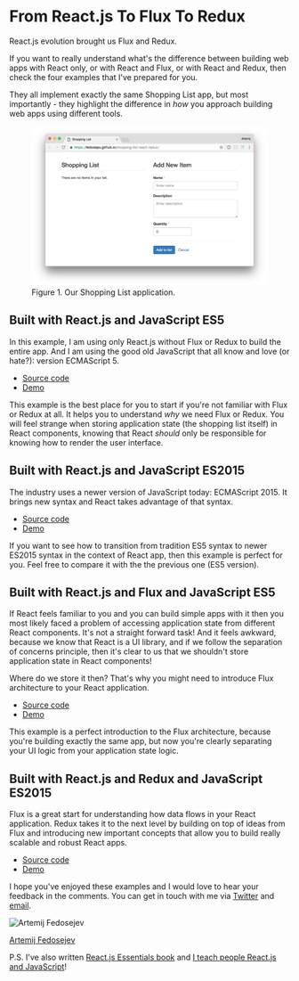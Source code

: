 # From React.js To Flux To Redux

React.js evolution brought us Flux and Redux.

If you want to really understand what's the difference between building web apps with React only, or with React and Flux, or with React and Redux, then check the four examples that I've prepared for you.

They all implement exactly the same Shopping List app, but most importantly - they highlight the difference in _how_ you approach building web apps using different tools.

<figure class="figure">
  <a href="https://fedosejev.github.io/shopping-list-react-redux/" target="_blank">
    <img src="./images/app.png" alt="Application screenshot" class="figure-img img-fluid img-rounded" />
  </a>
  <figcaption class="figure-caption">Figure 1. Our Shopping List application.</figcaption>
</figure>

## Built with React.js and JavaScript ES5

In this example, I am using only React.js without Flux or Redux to build the entire app. And I am using the good old JavaScript that all know and love (or hate?): version ECMAScript 5.

+ [Source code](https://github.com/fedosejev/shopping-list-react)
+ [Demo](http://fedosejev.github.io/shopping-list-react/)

This example is the best place for you to start if you're not familiar with Flux or Redux at all. It helps you to understand _why_ we need Flux or Redux. You will feel strange when storing application state (the shopping list itself) in React components, knowing that React _should_ only be responsible for knowing how to render the user interface.

## Built with React.js and JavaScript ES2015

The industry uses a newer version of JavaScript today: ECMAScript 2015. It brings new syntax and React takes advantage of that syntax.

+ [Source code](https://github.com/fedosejev/shopping-list-react-es2015)
+ [Demo](http://fedosejev.github.io/shopping-list-react-es2015)

If you want to see how to transition from tradition ES5 syntax to newer ES2015 syntax in the context of React app, then this example is perfect for you. Feel free to compare it with the the previous one (ES5 version).

## Built with React.js and Flux and JavaScript ES5

If React feels familiar to you and you can build simple apps with it then you most likely faced a problem of accessing application state from different React components. It's not a straight forward task! And it feels awkward, because we know that React is a UI library, and if we follow the separation of concerns principle, then it's clear to us that we shouldn't store application state in React components!

Where do we store it then? That's why you might need to introduce Flux architecture to your React application.

+ [Source code](https://github.com/fedosejev/shopping-list-react-flux)
+ [Demo](http://fedosejev.github.io/shopping-list-react-flux/)

This example is a perfect introduction to the Flux architecture, because you're building exactly the same app, but now you're clearly separating your UI logic from your application state logic.

## Built with React.js and Redux and JavaScript ES2015

Flux is a great start for understanding how data flows in your React application. Redux takes it to the next level by building on top of ideas from Flux and introducing new important concepts that allow you to build really scalable and robust React apps.

+ [Source code](https://github.com/fedosejev/shopping-list-react-redux)
+ [Demo](https://fedosejev.github.io/shopping-list-react-redux/)

I hope you've enjoyed these examples and I would love to hear your feedback in the comments. You can get in touch with me via [Twitter](http://twitter.com/artemy) and [email](mailto:artemij@fedosejev.com).

<img src="../__static/images/artemij-fedosejev.jpg" alt="Artemij Fedosejev" class="author-photo clip-shape" />

[Artemij Fedosejev](http://artemij.com)

P.S. I've also written [React.js Essentials book](http://reactessentials.com) and [I teach people React.js and JavaScript](http://progressdots.com)!